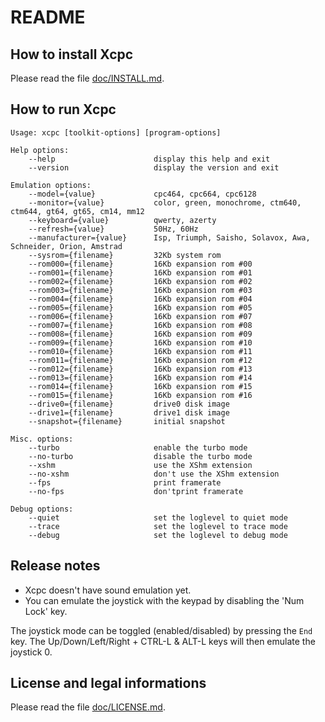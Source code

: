 # README

## How to install Xcpc

Please read the file [doc/INSTALL.md](doc/INSTALL.md).

## How to run Xcpc

```
Usage: xcpc [toolkit-options] [program-options]

Help options:
    --help                      display this help and exit
    --version                   display the version and exit

Emulation options:
    --model={value}             cpc464, cpc664, cpc6128
    --monitor={value}           color, green, monochrome, ctm640, ctm644, gt64, gt65, cm14, mm12
    --keyboard={value}          qwerty, azerty
    --refresh={value}           50Hz, 60Hz
    --manufacturer={value}      Isp, Triumph, Saisho, Solavox, Awa, Schneider, Orion, Amstrad
    --sysrom={filename}         32Kb system rom
    --rom000={filename}         16Kb expansion rom #00
    --rom001={filename}         16Kb expansion rom #01
    --rom002={filename}         16Kb expansion rom #02
    --rom003={filename}         16Kb expansion rom #03
    --rom004={filename}         16Kb expansion rom #04
    --rom005={filename}         16Kb expansion rom #05
    --rom006={filename}         16Kb expansion rom #07
    --rom007={filename}         16Kb expansion rom #08
    --rom008={filename}         16Kb expansion rom #09
    --rom009={filename}         16Kb expansion rom #10
    --rom010={filename}         16Kb expansion rom #11
    --rom011={filename}         16Kb expansion rom #12
    --rom012={filename}         16Kb expansion rom #13
    --rom013={filename}         16Kb expansion rom #14
    --rom014={filename}         16Kb expansion rom #15
    --rom015={filename}         16Kb expansion rom #16
    --drive0={filename}         drive0 disk image
    --drive1={filename}         drive1 disk image
    --snapshot={filename}       initial snapshot

Misc. options:
    --turbo                     enable the turbo mode
    --no-turbo                  disable the turbo mode
    --xshm                      use the XShm extension
    --no-xshm                   don't use the XShm extension
    --fps                       print framerate
    --no-fps                    don'tprint framerate

Debug options:
    --quiet                     set the loglevel to quiet mode
    --trace                     set the loglevel to trace mode
    --debug                     set the loglevel to debug mode

```

## Release notes

  * Xcpc doesn't have sound emulation yet.
  * You can emulate the joystick with the keypad by disabling the 'Num Lock' key.

The joystick mode can be toggled (enabled/disabled) by pressing the `End` key.
The Up/Down/Left/Right + CTRL-L & ALT-L keys will then emulate the joystick 0.

## License and legal informations

Please read the file [doc/LICENSE.md](doc/LICENSE.md).
